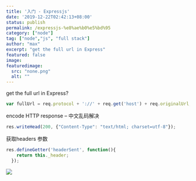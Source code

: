 ```yaml
---
title: '入门 - Expressjs'
date: '2019-12-22T02:42:13+08:00'
status: publish
permalink: /expressjs-%e8%ae%b0%e5%bd%95
category: ["node"] 
tag: ["node","js", "full stack"]
author: "max"
excerpt: "get the full url in Express"
featured: false
image: 
featuredimage:
  src: "none.png"
  alt: ""
---
```

get the full url in Express?

```js
var fullUrl = req.protocol + '://' + req.get('host') + req.originalUrl;
```

encode HTTP response – 中文乱码解决

```js
res.writeHead(200, {"Content-Type": "text/html; charset=utf-8"}); 
```

获取headers 参数

```js
res.defineGetter('headerSent', function(){
    return this._header;
  });
```

![](../../uploads/2020/09/maldives_tropical_house_swimming_pool_spa_88020_5441x3707.jpg)
